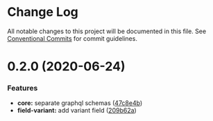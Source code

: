 # Change Log

All notable changes to this project will be documented in this file.
See [Conventional Commits](https://conventionalcommits.org) for commit guidelines.

# 0.2.0 (2020-06-24)


### Features

* **core:** separate graphql schemas ([47c8e4b](https://github.com/dockite/dockite/commit/47c8e4bd6c30460d8d5f3c59311fee39f122a299))
* **field-variant:** add variant field ([209b62a](https://github.com/dockite/dockite/commit/209b62a74f3a51c29e54f50e1cbb1111c7f8262b))
